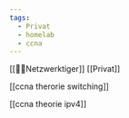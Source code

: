 ```yaml
---
tags:
  - Privat
  - homelab
  - ccna
---
```

[[🏳️‍⚧️Netzwerktiger]]
[[Privat]]

[[ccna therorie switching]]

[[ccna theorie ipv4]]
